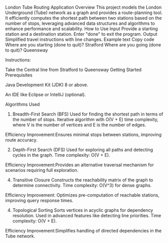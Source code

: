 London Tube Routing Application
Overview
This project models the London Underground (Tube) network as a graph and provides a route-planning tool. It efficiently computes the shortest path between two stations based on the number of stops, leveraging advanced data structures and algorithms to enhance performance and scalability.
How to Use
Input
Provide a starting station and a destination station.
Enter "done" to exit the program.
Output
Simplified travel instructions with line changes.
Example
text
Copy code
Where are you starting (done to quit)? Stratford
Where are you going (done to quit)? Queensway

Instructions:

Take the Central line from Stratford to Queensway
Getting Started
Prerequisites

Java Development Kit (JDK) 8 or above.

An IDE like Eclipse or IntelliJ (optional).

Algorithms Used
1. Breadth-First Search (BFS)
Used for finding the shortest path in terms of the number of stops.
Iterative algorithm with O(V + E) time complexity, where V is the number of vertices and E is the number of edges.

Efficiency Improvement:Ensures minimal stops between stations, improving route accuracy.

2. Depth-First Search (DFS)
Used for exploring all paths and detecting cycles in the graph.
Time complexity: O(V + E).

Efficiency Improvement:Provides an alternative traversal mechanism for scenarios requiring full exploration.

4. Transitive Closure
Constructs the reachability matrix of the graph to determine connectivity.
Time complexity: O(V^3) for dense graphs.

Efficiency Improvement: Optimizes pre-computation of reachable stations, improving query response times.

4. Topological Sorting
Sorts vertices in acyclic graphs for dependency resolution.
Used in advanced features like detecting line priorities.
Time complexity: O(V + E).

Efficiency Improvement:Simplifies handling of directed dependencies in the Tube network.

